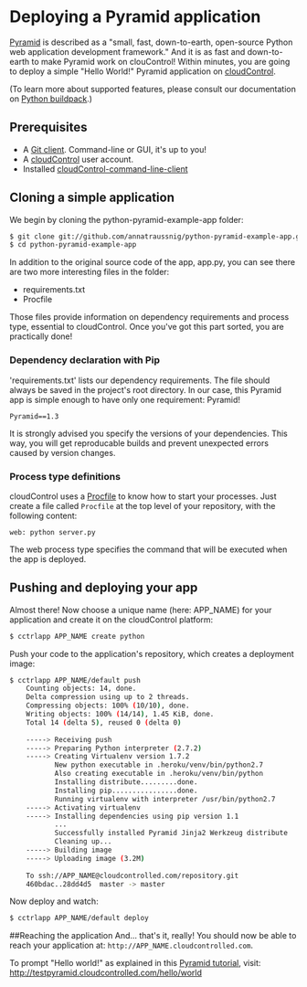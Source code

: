 # Deploying a Pyramid application
[Pyramid] is described as a "small, fast, down-to-earth, open-source Python web application development framework." And it is as fast and down-to-earth to make Pyramid work on clouControl! 
Within minutes, you are going to deploy a simple "Hello World!" Pyramid application on [cloudControl]. 

(To learn more about supported features, please consult our documentation on [Python buildpack].)

## Prerequisites
+ A [Git client]. Command-line or GUI, it's up to you!
+ A [cloudControl] user account.
+ Installed [cloudControl-command-line-client]

## Cloning a simple application
We begin by cloning the python-pyramid-example-app folder:

~~~bash
$ git clone git://github.com/annatraussnig/python-pyramid-example-app.git
$ cd python-pyramid-example-app
~~~

In addition to the original source code of the app, app.py, you can see there are two more interesting files in the folder:
+ requirements.txt
+ Procfile

Those files provide information on dependency requirements and process type, essential to cloudControl. Once you've got this part sorted, you are practically done!


### Dependency declaration with Pip
'requirements.txt' lists our dependency requirements. The file should always be saved in the project's root directory.
In our case, this Pyramid app is simple enough to have only one requirement: Pyramid!

~~~pip
Pyramid==1.3
~~~

It is strongly advised you specify the versions of your dependencies. This way, you will get reproducable builds and prevent unexpected errors caused by version changes.


### Process type definitions
cloudControl uses a [Procfile] to know how to start your processes.
Just create a file called `Procfile` at the top level of your repository, with the following content:

~~~
web: python server.py
~~~

The web process type specifies the command that will be executed when the app is deployed.

## Pushing and deploying your app
Almost there! Now choose a unique name (here: APP_NAME) for your application and create it on the cloudControl platform:

~~~bash
$ cctrlapp APP_NAME create python
~~~

Push your code to the application's repository, which creates a deployment image:

~~~bash
$ cctrlapp APP_NAME/default push
    Counting objects: 14, done.
    Delta compression using up to 2 threads.
    Compressing objects: 100% (10/10), done.
    Writing objects: 100% (14/14), 1.45 KiB, done.
    Total 14 (delta 5), reused 0 (delta 0)
        
    -----> Receiving push
    -----> Preparing Python interpreter (2.7.2)
    -----> Creating Virtualenv version 1.7.2
           New python executable in .heroku/venv/bin/python2.7
           Also creating executable in .heroku/venv/bin/python
           Installing distribute.........done.
           Installing pip................done.
           Running virtualenv with interpreter /usr/bin/python2.7
    -----> Activating virtualenv
    -----> Installing dependencies using pip version 1.1
           ...
           Successfully installed Pyramid Jinja2 Werkzeug distribute
           Cleaning up...
    -----> Building image
    -----> Uploading image (3.2M)
        
    To ssh://APP_NAME@cloudcontrolled.com/repository.git
    460bdac..28dd4d5  master -> master
~~~

Now deploy and watch:

~~~bash
$ cctrlapp APP_NAME/default deploy 
~~~

##Reaching the application
And... that's it, really! You should now be able to reach your application at: `http://APP_NAME.cloudcontrolled.com`.

To prompt "Hello world!" as explained in this [Pyramid tutorial], visit:
http://testpyramid.cloudcontrolled.com/hello/world


[Pyramid]: http://www.pylonsproject.org/projects/pyramid/about
[Pyramid tutorial]: http://docs.pylonsproject.org/projects/pyramid/en/1.3-branch/
[cloudControl]: http://www.cloudcontrol.com
[Python buildpack]: https://github.com/cloudControl/buildpack-python
[Procfile]: https://www.cloudcontrol.com/dev-center/Platform%20Documentation#buildpacks-and-the-procfile
[cloudControl-command-line-client]: https://www.cloudcontrol.com/dev-center/Platform%20Documentation#command-line-client-web-console-and-api
[Git client]: http://git-scm.com/
